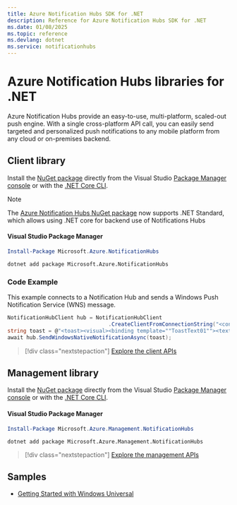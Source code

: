 ```yaml
---
title: Azure Notification Hubs SDK for .NET
description: Reference for Azure Notification Hubs SDK for .NET
ms.date: 01/08/2025
ms.topic: reference
ms.devlang: dotnet
ms.service: notificationhubs
---
```

# Azure Notification Hubs libraries for .NET

Azure Notification Hubs provide an easy-to-use, multi-platform, scaled-out push engine. With a single cross-platform API call, you can easily send targeted and personalized push notifications to any mobile platform from any cloud or on-premises backend.

## Client library

Install the [NuGet package](https://www.nuget.org/packages/Microsoft.Azure.NotificationHubs) directly from the Visual Studio [Package Manager console][PackageManager] or with the [.NET Core CLI][DotNetCLI].

> [!NOTE]
> The [Azure Notification Hubs NuGet package](https://www.nuget.org/packages/Microsoft.Azure.NotificationHubs) now supports .NET Standard, which allows using .NET core for backend use of Notifications Hubs

#### Visual Studio Package Manager

```powershell
Install-Package Microsoft.Azure.NotificationHubs
```

```dotnetcli
dotnet add package Microsoft.Azure.NotificationHubs
```

### Code Example

This example connects to a Notification Hub and sends a Windows Push Notification Service (WNS) message.

```csharp
NotificationHubClient hub = NotificationHubClient
                                .CreateClientFromConnectionString("<connection string with full access>", "<hub name>");
string toast = @"<toast><visual><binding template=""ToastText01""><text id=""1"">Hello from a .NET App!</text></binding></visual></toast>";
await hub.SendWindowsNativeNotificationAsync(toast);
```

> [!div class="nextstepaction"]
> [Explore the client APIs](/dotnet/api/overview/azure/notificationhubs/client)

## Management library

Install the [NuGet package](https://www.nuget.org/packages/Microsoft.Azure.Management.NotificationHubs) directly from the Visual Studio [Package Manager console][PackageManager] or with the [.NET Core CLI][DotNetCLI].

#### Visual Studio Package Manager

```powershell
Install-Package Microsoft.Azure.Management.NotificationHubs
```

```dotnetcli
dotnet add package Microsoft.Azure.Management.NotificationHubs
```

> [!div class="nextstepaction"]
> [Explore the management APIs](/dotnet/api/overview/azure/notificationhubs/management)

## Samples

- [Getting Started with Windows Universal](https://github.com/Azure/azure-notificationhubs-samples/tree/master/dotnet/GetStartedWindowsUniversal)

[PackageManager]: https://docs.microsoft.com/nuget/tools/package-manager-console
[DotNetCLI]: https://docs.microsoft.com/dotnet/core/tools/dotnet-add-package